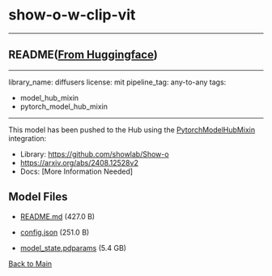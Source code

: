 
# show-o-w-clip-vit
---


## README([From Huggingface](https://huggingface.co/showlab/show-o-w-clip-vit))

---
library_name: diffusers
license: mit
pipeline_tag: any-to-any
tags:
- model_hub_mixin
- pytorch_model_hub_mixin
---

This model has been pushed to the Hub using the [PytorchModelHubMixin](https://huggingface.co/docs/huggingface_hub/package_reference/mixins#huggingface_hub.PyTorchModelHubMixin) integration:
- Library: https://github.com/showlab/Show-o
- https://arxiv.org/abs/2408.12528v2
- Docs: [More Information Needed]



## Model Files

- [README.md](https://paddlenlp.bj.bcebos.com/models/community/showlab/show-o-w-clip-vit/README.md) (427.0 B)

- [config.json](https://paddlenlp.bj.bcebos.com/models/community/showlab/show-o-w-clip-vit/config.json) (251.0 B)

- [model_state.pdparams](https://paddlenlp.bj.bcebos.com/models/community/showlab/show-o-w-clip-vit/model_state.pdparams) (5.4 GB)


[Back to Main](../../)